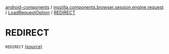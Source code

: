 [android-components](../../index.md) / [mozilla.components.browser.session.engine.request](../index.md) / [LoadRequestOption](index.md) / [REDIRECT](./-r-e-d-i-r-e-c-t.md)

# REDIRECT

`REDIRECT` [(source)](https://github.com/mozilla-mobile/android-components/blob/master/components/browser/session/src/main/java/mozilla/components/browser/session/engine/request/LoadRequestMetadata.kt#L34)